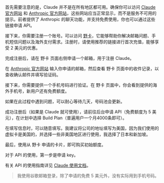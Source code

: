 首先需要注意的是，Claude 并不是在所有地区都可用。确保你可以访问 [Claude 官方网站](https://claude.ai) 和 [Anthropic 官方网站](https://www.anthropic.com/)，这些网站应当正常显示，而不是服务不可用的提示。前者提供了 Anthropic 的聊天功能，并支持免费使用，你也可以通过这些链接申请 API。

接下来，你需要注册一个账号。可以访问 [野卡](https://bit.ly/bewildcard)，它能够帮助你解决邮箱问题、手机短信问题以及海外支付需求。注册时，请使用推荐的链接进行首次充值，能够享受 2 美元的优惠。

完成注册后，请在 野卡 页面右侧申请一个邮箱，用于注册 Claude。

在 [Anthropic 官方网站](https://www.anthropic.com/) 输入你申请的邮箱，然后查看 野卡 页面中的收件记录，以查收确认邮件并填写验证码。

接下来，你需要提供一个手机号码进行验证。在 野卡 页面中，你会看到提供的海外手机号，新用户还有免费额度。

如果在此过程中遇到问题，可以耐心等待几天，号码池会更新。

成功注册后（如果是 Claude 就可使用），请前往后台申请 API（免费额度为 5 美元），在计划中选择 Build Plan（普遍用户一个月4000条即可）。

在填写信息时，可以随意填写。我建议将公司的地址填写为美国，因为我们使用的虚拟卡是美国的，并选择一些非美国地区进行使用，我选择了日本和新加坡。

最后，使用从 野卡 申请的卡片，即可购买初始额度。

对于 API 的使用，第一步是申请 key。

有关 API 的使用指南详见 [Claude 使用文档](https://docs.anthropic.com/claude/docs/intro-to-claude)。

> 我使用谷歌邮箱登录，除了申请的免费 5 美元外，没有实际用到手机号码。